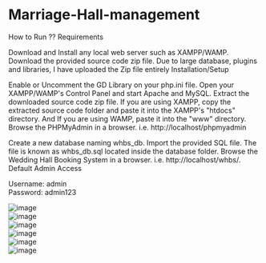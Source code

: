 # Marriage-Hall-management

How to Run ??
Requirements

Download and Install any local web server such as XAMPP/WAMP.
Download the provided source code zip file. 
Due to large database, plugins and libraries, I have uploaded the Zip file entirely
Installation/Setup


Enable or Uncomment the GD Library on your php.ini file.
Open your XAMPP/WAMP's Control Panel and start Apache and MySQL.
Extract the downloaded source code zip file.
If you are using XAMPP, copy the extracted source code folder and paste it into the XAMPP's "htdocs" directory. And If you are using WAMP, paste it into the "www" directory.
Browse the PHPMyAdmin in a browser. i.e. http://localhost/phpmyadmin      


Create a new database naming whbs_db.
Import the provided SQL file. The file is known as whbs_db.sql located inside the database folder.
Browse the Wedding Hall Booking System in a browser. i.e. http://localhost/whbs/.
Default Admin Access

Username: admin           
Password: admin123   

![image](https://github.com/VikasG1032003/Marriage-Hall-management/assets/152132927/93008da6-0091-4e0f-8ab8-e946d47749be)    
![image](https://github.com/VikasG1032003/Marriage-Hall-management/assets/152132927/a5ac1828-ec3d-4d20-bc6e-4fc4f22aa625)    
![image](https://github.com/VikasG1032003/Marriage-Hall-management/assets/152132927/c38e74e9-02f2-484d-83e6-d1d1c23961e3)   
![image](https://github.com/VikasG1032003/Marriage-Hall-management/assets/152132927/aeb514bd-d6cc-4197-aef9-199ec4c0ef46)    
![image](https://github.com/VikasG1032003/Marriage-Hall-management/assets/152132927/0edbc3ab-8bd4-4985-ba57-e14736cbf2b8)     
![image](https://github.com/VikasG1032003/Marriage-Hall-management/assets/152132927/28e71004-c6e2-42b9-9ee5-4063cf965f3b)     






